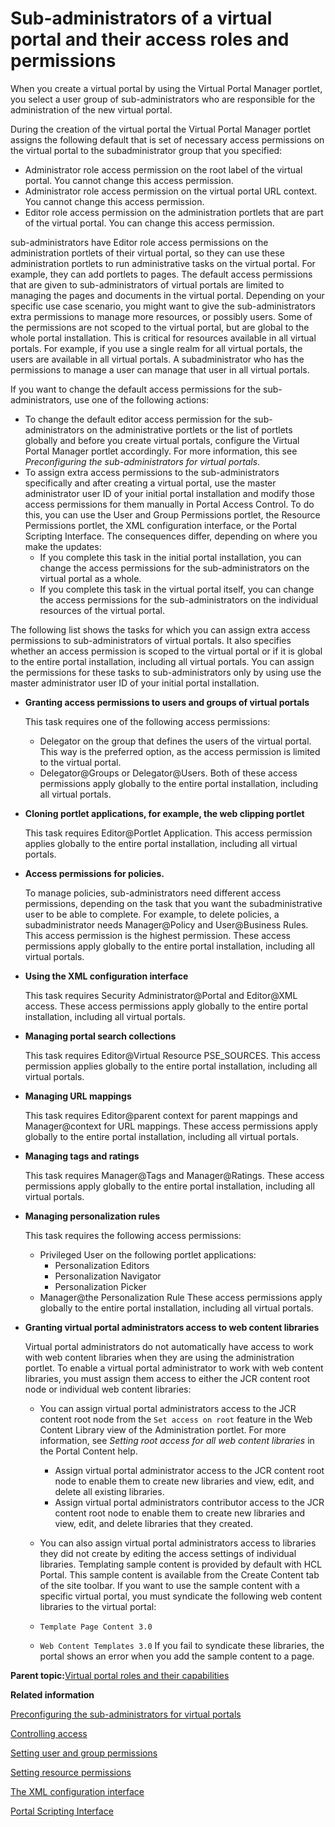 # Sub-administrators of a virtual portal and their access roles and permissions

When you create a virtual portal by using the Virtual Portal Manager portlet, you select a user group of sub-administrators who are responsible for the administration of the new virtual portal.

During the creation of the virtual portal the Virtual Portal Manager portlet assigns the following default that is set of necessary access permissions on the virtual portal to the subadministrator group that you specified:

-   Administrator role access permission on the root label of the virtual portal. You cannot change this access permission.
-   Administrator role access permission on the virtual portal URL context. You cannot change this access permission.
-   Editor role access permission on the administration portlets that are part of the virtual portal. You can change this access permission.

sub-administrators have Editor role access permissions on the administration portlets of their virtual portal, so they can use these administration portlets to run administrative tasks on the virtual portal. For example, they can add portlets to pages. The default access permissions that are given to sub-administrators of virtual portals are limited to managing the pages and documents in the virtual portal. Depending on your specific use case scenario, you might want to give the sub-administrators extra permissions to manage more resources, or possibly users. Some of the permissions are not scoped to the virtual portal, but are global to the whole portal installation. This is critical for resources available in all virtual portals. For example, if you use a single realm for all virtual portals, the users are available in all virtual portals. A subadministrator who has the permissions to manage a user can manage that user in all virtual portals.

If you want to change the default access permissions for the sub-administrators, use one of the following actions:

-   To change the default editor access permission for the sub-administrators on the administrative portlets or the list of portlets globally and before you create virtual portals, configure the Virtual Portal Manager portlet accordingly. For more information, this see *Preconfiguring the sub-administrators for virtual portals*.
-   To assign extra access permissions to the sub-administrators specifically and after creating a virtual portal, use the master administrator user ID of your initial portal installation and modify those access permissions for them manually in Portal Access Control. To do this, you can use the User and Group Permissions portlet, the Resource Permissions portlet, the XML configuration interface, or the Portal Scripting Interface. The consequences differ, depending on where you make the updates:
    -   If you complete this task in the initial portal installation, you can change the access permissions for the sub-administrators on the virtual portal as a whole.
    -   If you complete this task in the virtual portal itself, you can change the access permissions for the sub-administrators on the individual resources of the virtual portal.

The following list shows the tasks for which you can assign extra access permissions to sub-administrators of virtual portals. It also specifies whether an access permission is scoped to the virtual portal or if it is global to the entire portal installation, including all virtual portals. You can assign the permissions for these tasks to sub-administrators only by using use the master administrator user ID of your initial portal installation.

-   **Granting access permissions to users and groups of virtual portals**

    This task requires one of the following access permissions:

    -   Delegator on the group that defines the users of the virtual portal. This way is the preferred option, as the access permission is limited to the virtual portal.
    -   Delegator@Groups or Delegator@Users. Both of these access permissions apply globally to the entire portal installation, including all virtual portals.
-   **Cloning portlet applications, for example, the web clipping portlet**

    This task requires Editor@Portlet Application. This access permission applies globally to the entire portal installation, including all virtual portals.

-   **Access permissions for policies.**

    To manage policies, sub-administrators need different access permissions, depending on the task that you want the subadministrative user to be able to complete. For example, to delete policies, a subadministrator needs Manager@Policy and User@Business Rules. This access permission is the highest permission. These access permissions apply globally to the entire portal installation, including all virtual portals.

-   **Using the XML configuration interface**

    This task requires Security Administrator@Portal and Editor@XML access. These access permissions apply globally to the entire portal installation, including all virtual portals.

-   **Managing portal search collections**

    This task requires Editor@Virtual Resource PSE\_SOURCES. This access permission applies globally to the entire portal installation, including all virtual portals.

-   **Managing URL mappings**

    This task requires Editor@parent context for parent mappings and Manager@context for URL mappings. These access permissions apply globally to the entire portal installation, including all virtual portals.

-   **Managing tags and ratings**

    This task requires Manager@Tags and Manager@Ratings. These access permissions apply globally to the entire portal installation, including all virtual portals.

-   **Managing personalization rules**

    This task requires the following access permissions:

    -   Privileged User on the following portlet applications:
        -   Personalization Editors
        -   Personalization Navigator
        -   Personalization Picker
    -   Manager@the Personalization Rule
    These access permissions apply globally to the entire portal installation, including all virtual portals.

-   **Granting virtual portal administrators access to web content libraries**

    Virtual portal administrators do not automatically have access to work with web content libraries when they are using the administration portlet. To enable a virtual portal administrator to work with web content libraries, you must assign them access to either the JCR content root node or individual web content libraries:

    -   You can assign virtual portal administrators access to the JCR content root node from the `Set access on root` feature in the Web Content Library view of the Administration portlet. For more information, see *Setting root access for all web content libraries* in the Portal Content help.
        -   Assign virtual portal administrator access to the JCR content root node to enable them to create new libraries and view, edit, and delete all existing libraries.
        -   Assign virtual portal administrators contributor access to the JCR content root node to enable them to create new libraries and view, edit, and delete libraries that they created.
    -   You can also assign virtual portal administrators access to libraries they did not create by editing the access settings of individual libraries.
    Templating sample content is provided by default with HCL Portal. This sample content is available from the Create Content tab of the site toolbar. If you want to use the sample content with a specific virtual portal, you must syndicate the following web content libraries to the virtual portal:

    -   `Template Page Content 3.0`
    -   `Web Content Templates 3.0`
    If you fail to syndicate these libraries, the portal shows an error when you add the sample content to a page.


**Parent topic:**[Virtual portal roles and their capabilities ](../admin-system/advppln_roles.md)

**Related information**  


[Preconfiguring the sub-administrators for virtual portals](../admin-system/advp_precfg_subadm.md)

[Controlling access](../admin-system/control_access.md)

[Setting user and group permissions ](../admin-system/sec_ugpp.md)

[Setting resource permissions ](../admin-system/sec_rpp.md)

[The XML configuration interface ](../admin-system/admxmlai.md)

[Portal Scripting Interface ](../admin-system/ad_psi.md)

